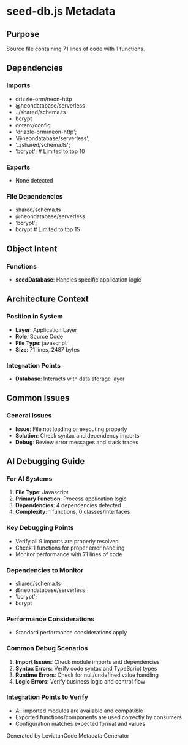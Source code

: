 # seed-db.js Metadata

## Purpose
Source file containing 71 lines of code with 1 functions.

## Dependencies

### Imports
- drizzle-orm/neon-http
- @neondatabase/serverless
- ../shared/schema.ts
- bcrypt
- dotenv/config
- 'drizzle-orm/neon-http';
- '@neondatabase/serverless';
- '../shared/schema.ts';
- 'bcrypt';  # Limited to top 10

### Exports
- None detected

### File Dependencies
- shared/schema.ts
- @neondatabase/serverless
- 'bcrypt';
- bcrypt  # Limited to top 15

## Object Intent

### Functions
- **seedDatabase**: Handles specific application logic


## Architecture Context

### Position in System
- **Layer**: Application Layer
- **Role**: Source Code
- **File Type**: javascript
- **Size**: 71 lines, 2487 bytes

### Integration Points
- **Database**: Interacts with data storage layer

## Common Issues

### General Issues
- **Issue**: File not loading or executing properly
- **Solution**: Check syntax and dependency imports
- **Debug**: Review error messages and stack traces

## AI Debugging Guide

### For AI Systems
1. **File Type**: Javascript
2. **Primary Function**: Process application logic
3. **Dependencies**: 4 dependencies detected
4. **Complexity**: 1 functions, 0 classes/interfaces

### Key Debugging Points
- Verify all 9 imports are properly resolved
- Check 1 functions for proper error handling
- Monitor performance with 71 lines of code

### Dependencies to Monitor
- shared/schema.ts
- @neondatabase/serverless
- 'bcrypt';
- bcrypt

### Performance Considerations
- Standard performance considerations apply

### Common Debug Scenarios
1. **Import Issues**: Check module imports and dependencies
2. **Syntax Errors**: Verify code syntax and TypeScript types
3. **Runtime Errors**: Check for null/undefined value handling
4. **Logic Errors**: Verify business logic and control flow

### Integration Points to Verify
- All imported modules are available and compatible
- Exported functions/components are used correctly by consumers
- Configuration matches expected format and values

Generated by LeviatanCode Metadata Generator
